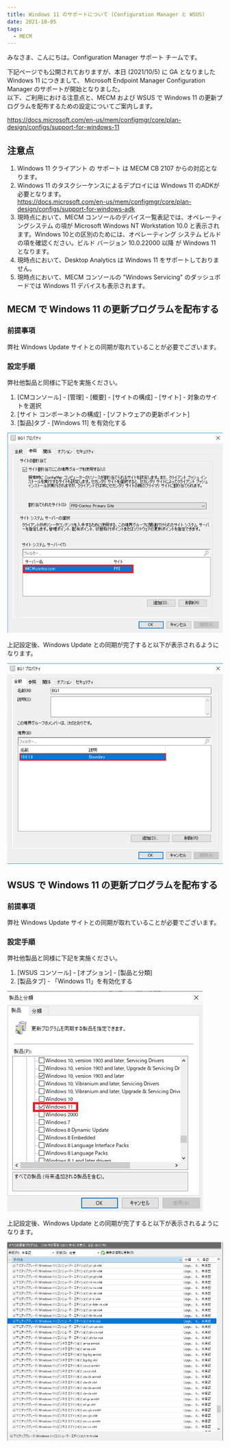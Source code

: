 ```yaml
---
title: Windows 11 のサポートについて (Configuration Manager と WSUS)
date: 2021-10-05
tags:
  - MECM
---
```


みなさま、こんにちは。Configuration Manager サポート チームです。  

下記ページでも公開されておりますが、本日 (2021/10/5) に GA となりました Windows 11 につきまして、 Microsoft Endpoint Manager Configuration Manager のサポートが開始となりました。  
以下、ご利用における注意点と、MECM および WSUS で Windows 11 の更新プログラムを配布するための設定についてご案内します。

https://docs.microsoft.com/en-us/mem/configmgr/core/plan-design/configs/support-for-windows-11

## 注意点

1. Windows 11 クライアント の サポート は MECM CB 2107 からの対応となります。
2. Windows 11 のタスクシーケンスによるデプロイには Windows 11 のADKが必要となります。  
   https://docs.microsoft.com/en-us/mem/configmgr/core/plan-design/configs/support-for-windows-adk
3. 現時点において、MECM コンソールのデバイス一覧表記では、オペレーティングシステム の項が Microsoft Windows NT Workstation 10.0 と表示されます。Windows 10との区別のためには、オペレーティング システム ビルドの項を確認ください。ビルド バージョン 10.0.22000 以降 が Windows 11 となります。
4. 現時点において、Desktop Analytics は Windows 11 をサポートしておりません。
5. 現時点において、MECM コンソールの "Windows Servicing" のダッシュボードでは Windows 11 デバイスも表示されます。

## MECM で Windows 11 の更新プログラムを配布する

### 前提事項

弊社 Windows Update サイトとの同期が取れていることが必要でございます。

### 設定手順

弊社他製品と同様に下記を実施ください。

1. [CMコンソール] - [管理] - [概要] - [サイトの構成] - [サイト] - 対象のサイトを選択 
2. [サイト コンポーネントの構成] - [ソフトウェアの更新ポイント]
3. [製品]タブ - [Windows 11] を有効化する

![](./20180706_02/20180706_02_01.png)

上記設定後、Windows Update との同期が完了すると以下が表示されるようになります。

![](./20180706_02/20180706_02_02.png)

## WSUS で Windows 11 の更新プログラムを配布する

### 前提事項

弊社 Windows Update サイトとの同期が取れていることが必要でございます。

### 設定手順

弊社他製品と同様に下記を実施ください。

1. [WSUS コンソール] - [オプション] - [製品と分類]
2. [製品タブ] - 「Windows 11」を有効化する

![](./20211005_01/20211005_01_03.png)

上記設定後、Windows Update との同期が完了すると以下が表示されるようになります。

![](./20211005_01/20211005_01_04.png)
